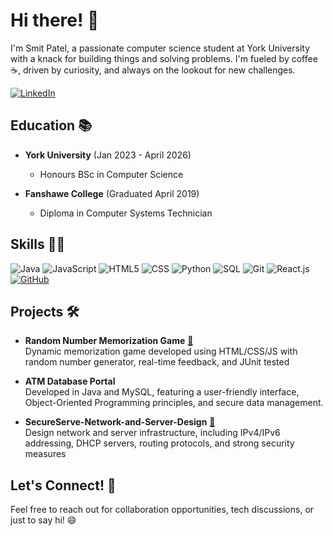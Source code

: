 # Hi there! 👋

I'm Smit Patel, a passionate computer science student at York University with a knack for building things and solving problems. I'm fueled by coffee ☕, driven by curiosity, and always on the lookout for new challenges.

[![LinkedIn][linkedin-shield]][linkedin-url] 

## Education 📚
- **York University** (Jan 2023 - April 2026)
  - Honours BSc in Computer Science

- **Fanshawe College** (Graduated April 2019)
  - Diploma in Computer Systems Technician

## Skills 👨‍💻
![Java][java-badge] ![JavaScript][javascript-badge] ![HTML5][html5-badge] ![CSS][css3-badge] ![Python][python-badge] ![SQL][sql-badge] ![Git][git-badge] ![React.js][react-badge] [![GitHub][github-badge]][github-url] 


## Projects 🛠️
- **Random Number Memorization Game**  [🔗](https://github.com/smit1612/Random-Number-Memorization-Game) <br> 
Dynamic memorization game developed using HTML/CSS/JS with random number generator, real-time feedback, and JUnit tested <br>

- **ATM Database Portal** <br>
Developed in Java and MySQL, featuring a user-friendly interface, Object-Oriented Programming principles, and secure data management. <br>

- **SecureServe-Network-and-Server-Design** [🔗](https://github.com/smit1612/SecureServe-Network-and-Server-Design) <br>
Design network and server infrastructure, including IPv4/IPv6 addressing, DHCP servers, routing protocols, and strong security measures <br>

## Let's Connect! 🤝
Feel free to reach out for collaboration opportunities, tech discussions, or just to say hi! 😄

[linkedin-shield]: https://img.shields.io/badge/-LinkedIn-black.svg?style=for-the-badge&logo=linkedin&colorB=2867B2
[linkedin-url]: https://www.linkedin.com/in/smit-patel1612

[java-badge]: https://img.shields.io/badge/Java-ED8B00?style=for-the-badge&logo=openjdk&logoColor=white
[react-badge]: https://img.shields.io/badge/React-61DAFB?style=for-the-badge&logo=react&logoColor=white
[javascript-badge]: https://img.shields.io/badge/JavaScript-F7DF1E?style=for-the-badge&logo=javascript&logoColor=black
[python-badge]: https://img.shields.io/badge/Python-3776AB?style=for-the-badge&logo=python&logoColor=white
[sql-badge]: https://img.shields.io/badge/SQL-4479A1?style=for-the-badge&logo=sql&logoColor=white
[git-badge]: https://img.shields.io/badge/Git-F05032?style=for-the-badge&logo=git&logoColor=white
[html5-badge]: https://img.shields.io/badge/HTML5-E34F26?style=for-the-badge&logo=html5&logoColor=white
[css3-badge]: https://img.shields.io/badge/CSS3-1572B6?style=for-the-badge&logo=css3&logoColor=white
[github-badge]: https://img.shields.io/badge/-GitHub-181717?style=for-the-badge&logo=github

[github-url]: https://github.com/smit1612
